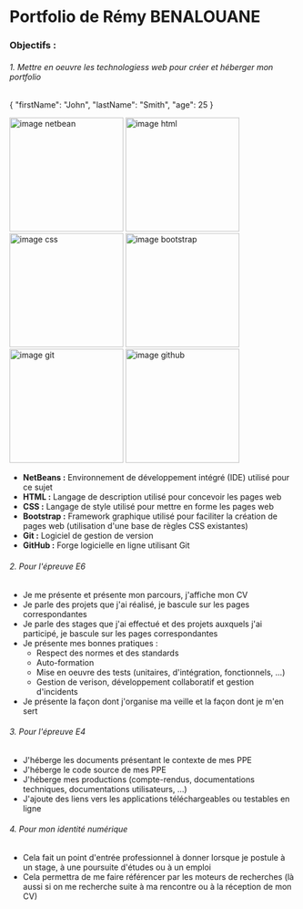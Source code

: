# Portfolio de Rémy BENALOUANE

### Objectifs :
###### 1. Mettre en oeuvre les technologiess web pour créer et héberger mon portfolio

{
  "firstName": "John",
  "lastName": "Smith",
  "age": 25
}
 
<img src="https://upload.wikimedia.org/wikipedia/commons/thumb/9/98/Apache_NetBeans_Logo.svg/1200px-Apache_NetBeans_Logo.svg.png" alt="image netbean" width="200"/>

<img src="https://upload.wikimedia.org/wikipedia/commons/thumb/6/61/HTML5_logo_and_wordmark.svg/1024px-HTML5_logo_and_wordmark.svg.png" alt="image html" width="200"/>

<img src="https://upload.wikimedia.org/wikipedia/commons/thumb/d/d5/CSS3_logo_and_wordmark.svg/170px-CSS3_logo_and_wordmark.svg.png" alt="image css" width="200"/>

<img src="https://www.publi-media.net/wp-content/uploads/2014/06/logo-bootstrap.png" alt="image bootstrap" width="200"/>

<img src="https://upload.wikimedia.org/wikipedia/commons/thumb/e/e0/Git-logo.svg/512px-Git-logo.svg.png" alt="image git" width="200"/>

<img src="https://upload.wikimedia.org/wikipedia/commons/thumb/9/91/Octicons-mark-github.svg/1200px-Octicons-mark-github.svg.png" alt="image github" width="200"/>


 - **NetBeans :**  Environnement de développement intégré (IDE) utilisé pour ce sujet
 - **HTML :** Langage de description utilisé pour concevoir les pages web
 - **CSS :** Langage de style utilisé pour mettre en forme les pages web
 - **Bootstrap :** Framework graphique utilisé pour faciliter la création de pages web (utilisation d'une base de règles CSS existantes)
 - **Git :** Logiciel de gestion de version
 - **GitHub :** Forge logicielle en ligne utilisant Git
 ###### 2. Pour l'épreuve E6
 - Je me présente et présente mon parcours, j'affiche mon CV
 - Je parle des projets que j'ai réalisé, je bascule sur les pages correspondantes
 - Je parle des stages que j'ai effectué et des projets auxquels j'ai participé, je bascule sur les pages correspondantes
 - Je présente mes bonnes pratiques :
   - Respect des normes et des standards
   - Auto-formation
   - Mise en oeuvre des tests (unitaires, d'intégration, fonctionnels, ...)
   - Gestion de verison, développement collaboratif et gestion d'incidents
 - Je présente la façon dont j'organise ma veille et la façon dont je m'en sert
 ###### 3. Pour l'épreuve E4
- J'héberge les documents présentant le contexte de mes PPE
- J'héberge le code source de mes PPE
- J'héberge mes productions (compte-rendus, documentations techniques, documentations utilisateurs, ...)
- J'ajoute des liens vers les applications téléchargeables ou testables en ligne
###### 4. Pour mon identité numérique
- Cela fait un point d'entrée professionnel à donner lorsque je postule à un stage, à une poursuite d'études ou à un emploi
- Cela permettra de me faire référencer par les moteurs de recherches (là aussi si on me recherche suite à ma rencontre ou à la réception de mon CV)
